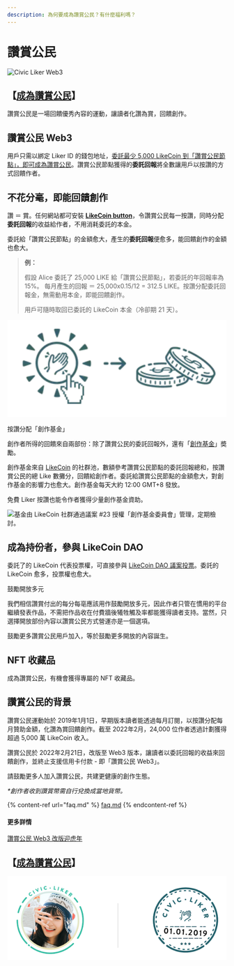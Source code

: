 ```yaml
---
description: 為何要成為讚賞公民？有什麼福利嗎？
---
```


# 讚賞公民

![Civic Liker Web3](../../.gitbook/assets/LikeCoin\_AD110\_CLWeb3\_Banner1.png)

## 【[成為讚賞公民](be-a-civic-liker.md)】

讚賞公民是一場回饋優秀內容的運動，讓讀者化讚為賞，回饋創作。

## 讚賞公民 Web3

用戶只需以綁定 Liker ID 的錢包地址，[委託最少 5,000 LikeCoin 到「讚賞公民節點」，即可成為讚賞公民](be-a-civic-liker.md)。讚賞公民節點獲得的**委託回報**將全數讓用戶以按讚的方式回饋作者。

## 不花分毫，即能回饋創作

讚 ＝ 賞。任何網站都可安裝 [**LikeCoin button**](../creator/)，令讚賞公民每一按讚，同時分配**委託回報**的收益給作者，不用消耗委託的本金。

委託給「讚賞公民節點」的金額愈大，產生的**委託回報**便愈多，能回饋創作的金額也愈大。

> **例：**
>
> 假設 Alice 委託了 25,000 LIKE 給「讚賞公民節點」，若委託的年回報率為 15%。 每月產生的回報 ＝ 25,000x0.15/12 = 312.5 LIKE。按讚分配委託回報金，無需動用本金，即能回饋創作。
>
> 用戶可隨時取回已委託的 LikeCoin 本金（冷卻期 21 天）。

![安裝 LikeCoin button，令讚賞公民每一按讚，同時分配委託回報的收益給作者](<../../.gitbook/assets/image (35).png>)

按讚分配「創作基金」


創作者所得的回饋來自兩部份：除了讚賞公民的委託回報外，還有「[創作基金](creators-fund.md)」奬勵。

創作基金來自 [LikeCoin](https://like.co/) 的社群池，數額參考讚賞公民節點的委託回報總和，按讚賞公民的總 Like 數攤分，回饋給創作者。委託給讚賞公民節點的金額愈大，對創作基金的影響力也愈大。創作基金每天大約 12:00 GMT+8 發放。

免費 Liker 按讚也能令作者獲得少量創作基金資助。

![基金由 LikeCoin 社群通過議案 #23 授權「創作基金委員會」管理，定期檢討。](../../.gitbook/assets/未命名簡報.jpeg)

## 成為持份者，參與 LikeCoin DAO

委託了的 LikeCoin 代表投票權，可直接參與 [LikeCoin DAO 議案投票](../../general-guides/governance/direct-vote/)。委託的 LikeCoin 愈多，投票權也愈大。

鼓勵開放多元


我們相信讚賞付出的每分每亳應該用作鼓勵開放多元，因此作者只管在慣用的平台繼續發表作品，不需把作品收在付費牆後犧牲觸及率都能獲得讀者支持。當然，只選擇開放部份內容以讚賞公民方式營運亦是一個選項。

鼓勵更多讚賞公民用戶加入，等於鼓勵更多開放的內容誕生。


NFT 收藏品
-------

成為讚賞公民，有機會獲得專屬的 NFT 收藏品。

## 讚賞公民的背景

讚賞公民運動始於 2019年1月1日，早期版本讀者能透過每月訂閱，以按讚分配每月贊助金額，化讚為賞回饋創作。截至 2022年2月，24,000 位作者透過計劃獲得超過 5,000 萬 LikeCoin 收入。

讚賞公民於 2022年2月21日，改版至 Web3 版本，讓讀者以委託回報的收益來回饋創作，並終止支援信用卡付款 - 即「讚賞公民 Web3」。



請鼓勵更多人加入讚賞公民，共建更健康的創作生態。

_\*創作者收到讚賞幣需自行兌換成當地貨幣。_

{% content-ref url="faq.md" %}
[faq.md](faq.md)
{% endcontent-ref %}

#### 更多詳情

[讚賞公民 Web3 改版迎虎年](https://blog.like.co/zh/civic-liker-web3-announcement/)

## 【[成為讚賞公民](be-a-civic-liker.md)】

![成為讚賞公民](<../../.gitbook/assets/Civic Liker.png>)
